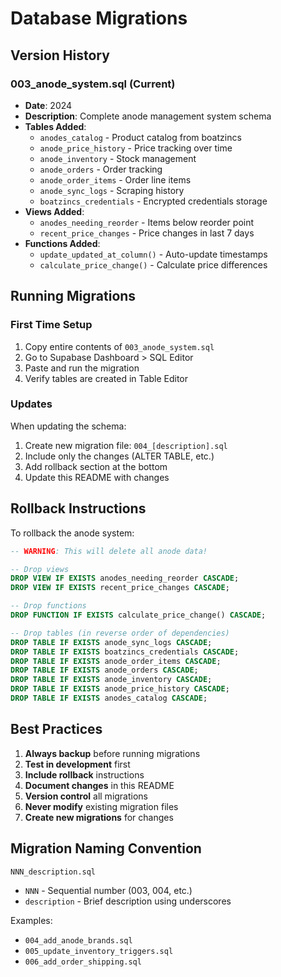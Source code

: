 # Database Migrations

## Version History

### 003_anode_system.sql (Current)
- **Date**: 2024
- **Description**: Complete anode management system schema
- **Tables Added**:
  - `anodes_catalog` - Product catalog from boatzincs
  - `anode_price_history` - Price tracking over time
  - `anode_inventory` - Stock management
  - `anode_orders` - Order tracking
  - `anode_order_items` - Order line items
  - `anode_sync_logs` - Scraping history
  - `boatzincs_credentials` - Encrypted credentials storage
- **Views Added**:
  - `anodes_needing_reorder` - Items below reorder point
  - `recent_price_changes` - Price changes in last 7 days
- **Functions Added**:
  - `update_updated_at_column()` - Auto-update timestamps
  - `calculate_price_change()` - Calculate price differences

## Running Migrations

### First Time Setup

1. Copy entire contents of `003_anode_system.sql`
2. Go to Supabase Dashboard > SQL Editor
3. Paste and run the migration
4. Verify tables are created in Table Editor

### Updates

When updating the schema:

1. Create new migration file: `004_[description].sql`
2. Include only the changes (ALTER TABLE, etc.)
3. Add rollback section at the bottom
4. Update this README with changes

## Rollback Instructions

To rollback the anode system:

```sql
-- WARNING: This will delete all anode data!

-- Drop views
DROP VIEW IF EXISTS anodes_needing_reorder CASCADE;
DROP VIEW IF EXISTS recent_price_changes CASCADE;

-- Drop functions
DROP FUNCTION IF EXISTS calculate_price_change() CASCADE;

-- Drop tables (in reverse order of dependencies)
DROP TABLE IF EXISTS anode_sync_logs CASCADE;
DROP TABLE IF EXISTS boatzincs_credentials CASCADE;
DROP TABLE IF EXISTS anode_order_items CASCADE;
DROP TABLE IF EXISTS anode_orders CASCADE;
DROP TABLE IF EXISTS anode_inventory CASCADE;
DROP TABLE IF EXISTS anode_price_history CASCADE;
DROP TABLE IF EXISTS anodes_catalog CASCADE;
```

## Best Practices

1. **Always backup** before running migrations
2. **Test in development** first
3. **Include rollback** instructions
4. **Document changes** in this README
5. **Version control** all migrations
6. **Never modify** existing migration files
7. **Create new migrations** for changes

## Migration Naming Convention

```
NNN_description.sql
```

- `NNN` - Sequential number (003, 004, etc.)
- `description` - Brief description using underscores

Examples:
- `004_add_anode_brands.sql`
- `005_update_inventory_triggers.sql`
- `006_add_order_shipping.sql`